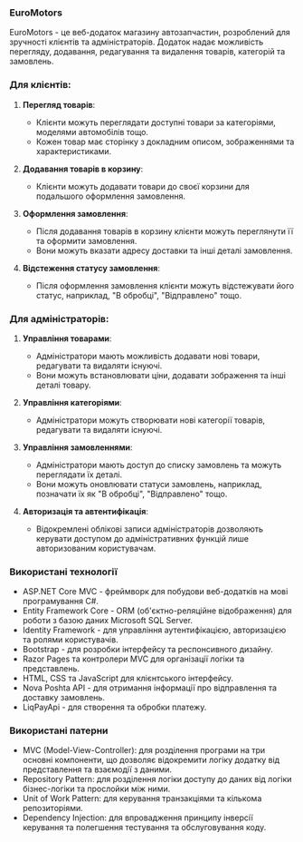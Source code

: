 ### EuroMotors

EuroMotors - це веб-додаток магазину автозапчастин, розроблений для зручності клієнтів та адміністраторів. Додаток надає можливість перегляду, додавання, редагування та видалення товарів, категорій та замовлень.

### Для клієнтів:

1. **Перегляд товарів**:
   - Клієнти можуть переглядати доступні товари за категоріями, моделями автомобілів тощо.
   - Кожен товар має сторінку з докладним описом, зображеннями та характеристиками.

2. **Додавання товарів в корзину**:
   - Клієнти можуть додавати товари до своєї корзини для подальшого оформлення замовлення.

3. **Оформлення замовлення**:
   - Після додавання товарів в корзину клієнти можуть переглянути її та оформити замовлення.
   - Вони можуть вказати адресу доставки та інші деталі замовлення.

4. **Відстеження статусу замовлення**:
   - Після оформлення замовлення клієнти можуть відстежувати його статус, наприклад, "В обробці", "Відправлено" тощо.

### Для адміністраторів:

1. **Управління товарами**:
   - Адміністратори мають можливість додавати нові товари, редагувати та видаляти існуючі.
   - Вони можуть встановлювати ціни, додавати зображення та інші деталі товару.

2. **Управління категоріями**:
   - Адміністратори можуть створювати нові категорії товарів, редагувати та видаляти існуючі.

3. **Управління замовленнями**:
   - Адміністратори мають доступ до списку замовлень та можуть переглядати їх деталі.
   - Вони можуть оновлювати статуси замовлень, наприклад, позначати їх як "В обробці", "Відправлено" тощо.

4. **Авторизація та автентифікація**:
   - Відокремлені облікові записи адміністраторів дозволяють керувати доступом до адміністративних функцій лише авторизованим користувачам.

### Використані технології

- ASP.NET Core MVC - фреймворк для побудови веб-додатків на мові програмування C#.
- Entity Framework Core - ORM (об'єктно-реляційне відображення) для роботи з базою даних Microsoft SQL Server.
- Identity Framework - для управління аутентифікацією, авторизацією та ролями користувачів.
- Bootstrap - для розробки інтерфейсу та респонсивного дизайну.
- Razor Pages та контролери MVC для організації логіки та представлень.
- HTML, CSS та JavaScript для клієнтського інтерфейсу.
- Nova Poshta API - для отримання інформації про відправлення та доставку замовлень.
- LiqPayApi - для створення та обробки платежу.

### Використані патерни

- MVC (Model-View-Controller): для розділення програми на три основні компоненти, що дозволяє відокремити логіку додатку від представлення та взаємодії з даними.
- Repository Pattern: для розділення логіки доступу до даних від логіки бізнес-логіки та прослойки між ними.
- Unit of Work Pattern: для керування транзакціями та кількома репозиторіями.
- Dependency Injection: для впровадження принципу інверсії керування та полегшення тестування та обслуговування коду.

